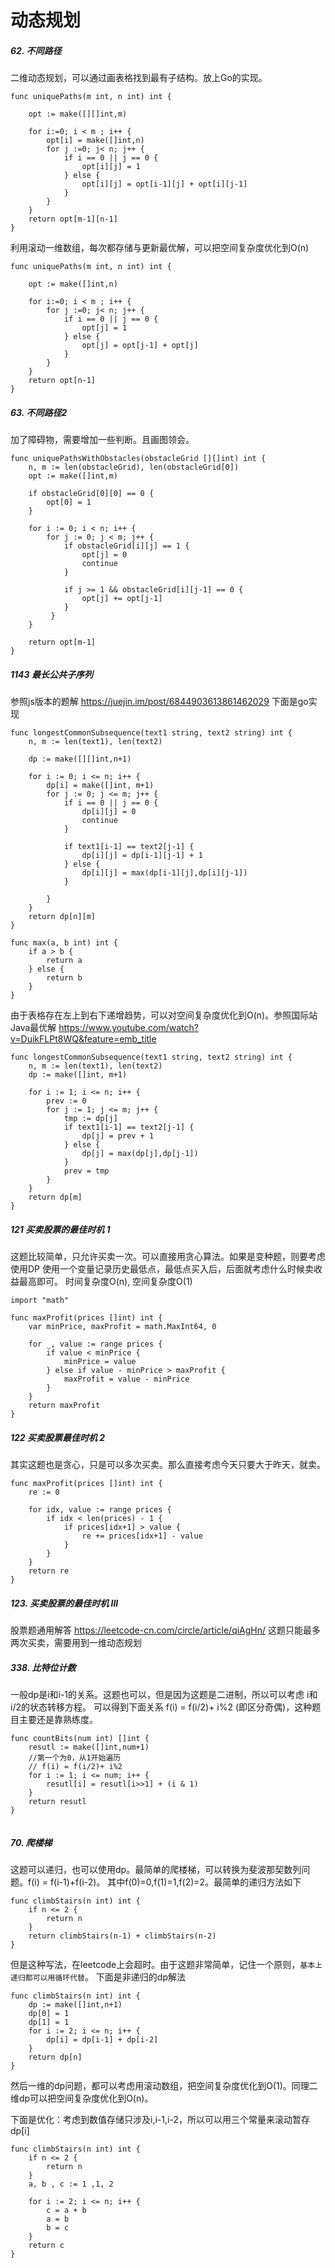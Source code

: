# 动态规划

##### 62. 不同路径
二维动态规划，可以通过画表格找到最有子结构。放上Go的实现。
```
func uniquePaths(m int, n int) int {

    opt := make([][]int,m)

    for i:=0; i < m ; i++ {
        opt[i] = make([]int,n)
        for j :=0; j< n; j++ {
            if i == 0 || j == 0 {
                opt[i][j] = 1
            } else {
                opt[i][j] = opt[i-1][j] + opt[i][j-1]
            }
        }
    }
    return opt[m-1][n-1]
}

```
利用滚动一维数组，每次都存储与更新最优解，可以把空间复杂度优化到O(n)
```
func uniquePaths(m int, n int) int {

    opt := make([]int,n)

    for i:=0; i < m ; i++ {
        for j :=0; j< n; j++ {
            if i == 0 || j == 0 {
                opt[j] = 1
            } else {
                opt[j] = opt[j-1] + opt[j]
            }
        }
    }
    return opt[n-1]
}

```
##### 63. 不同路径2
加了障碍物，需要增加一些判断。且画图领会。
```
func uniquePathsWithObstacles(obstacleGrid [][]int) int {
    n, m := len(obstacleGrid), len(obstacleGrid[0])
    opt := make([]int,m)

    if obstacleGrid[0][0] == 0 {
        opt[0] = 1
    }

    for i := 0; i < n; i++ {
        for j := 0; j < m; j++ {
            if obstacleGrid[i][j] == 1 {
                opt[j] = 0
                continue
            } 

            if j >= 1 && obstacleGrid[i][j-1] == 0 {
                opt[j] += opt[j-1]
            }
         }
    }

    return opt[m-1]
}

```
##### 1143 最长公共子序列
参照js版本的题解 https://juejin.im/post/6844903613861462029
下面是go实现
```
func longestCommonSubsequence(text1 string, text2 string) int {
    n, m := len(text1), len(text2)

    dp := make([][]int,n+1)
    
    for i := 0; i <= n; i++ {
        dp[i] = make([]int, m+1)
        for j := 0; j <= m; j++ {
            if i == 0 || j == 0 {
                dp[i][j] = 0
                continue
            }  

            if text1[i-1] == text2[j-1] {
                dp[i][j] = dp[i-1][j-1] + 1
            } else {
                dp[i][j] = max(dp[i-1][j],dp[i][j-1])
            }
            
        }
    }
    return dp[n][m]
}

func max(a, b int) int {
    if a > b {
        return a
    } else {
        return b
    }
}

```
由于表格存在左上到右下递增趋势，可以对空间复杂度优化到O(n)。参照国际站Java最优解
https://www.youtube.com/watch?v=DuikFLPt8WQ&feature=emb_title
```
func longestCommonSubsequence(text1 string, text2 string) int {
    n, m := len(text1), len(text2)
    dp := make([]int, m+1)

    for i := 1; i <= n; i++ {
        prev := 0
        for j := 1; j <= m; j++ {
            tmp := dp[j]
            if text1[i-1] == text2[j-1] {
                dp[j] = prev + 1
            } else {
                dp[j] = max(dp[j],dp[j-1])
            }
            prev = tmp
        }
    }
    return dp[m]
}

```


##### 121  买卖股票的最佳时机 1
这题比较简单，只允许买卖一次。可以直接用贪心算法。如果是变种题，则要考虑使用DP
使用一个变量记录历史最低点，最低点买入后，后面就考虑什么时候卖收益最高即可。
时间复杂度O(n), 空间复杂度O(1)
```
import "math"

func maxProfit(prices []int) int {
    var minPrice, maxProfit = math.MaxInt64, 0

    for _, value := range prices {
        if value < minPrice {
            minPrice = value
        } else if value - minPrice > maxProfit {
            maxProfit = value - minPrice
        }
    }
    return maxProfit
}

```
##### 122 买卖股票最佳时机 2
其实这题也是贪心，只是可以多次买卖。那么直接考虑今天只要大于昨天，就卖。
```
func maxProfit(prices []int) int {
    re := 0

    for idx, value := range prices {
        if idx < len(prices) - 1 {
            if prices[idx+1] > value {
                re += prices[idx+1] - value
            }
        }
    }
    return re
}

```

##### 123. 买卖股票的最佳时机 III
股票题通用解答 https://leetcode-cn.com/circle/article/qiAgHn/
这题只能最多两次买卖，需要用到一维动态规划



##### 338. 比特位计数
一般dp是i和i-1的关系。这题也可以，但是因为这题是二进制，所以可以考虑 i和i/2的状态转移方程。
可以得到下面关系 f(i) = f(i/2)+ i%2   (即区分奇偶)，这种题目主要还是靠熟练度。

```
func countBits(num int) []int {
    resutl := make([]int,num+1)
    //第一个为0，从1开始遍历
    // f(i) = f(i/2)+ i%2
    for i := 1; i <= num; i++ {
        resutl[i] = resutl[i>>1] + (i & 1)
    }
    return resutl
}


```
##### 70. 爬楼梯
这题可以递归，也可以使用dp。最简单的爬楼梯，可以转换为斐波那契数列问题。f(i) = f(i-1)+f(i-2)。 其中f(0)=0,f(1)=1,f(2)=2。最简单的递归方法如下
```
func climbStairs(n int) int {
    if n <= 2 {
        return n
    }
    return climbStairs(n-1) + climbStairs(n-2)
}
```
但是这种写法，在leetcode上会超时。由于这题非常简单，记住一个原则，`基本上递归都可以用循环代替`。
下面是非递归的dp解法
```
func climbStairs(n int) int {
    dp := make([]int,n+1)
    dp[0] = 1
    dp[1] = 1
    for i := 2; i <= n; i++ {
        dp[i] = dp[i-1] + dp[i-2]
    }
    return dp[n]
}
```
然后一维的dp问题，都可以考虑用滚动数组，把空间复杂度优化到O(1)。同理二维dp可以把空间复杂度优化到O(n)。

下面是优化：考虑到数值存储只涉及i,i-1,i-2，所以可以用三个常量来滚动暂存dp[i]
```
func climbStairs(n int) int {
    if n <= 2 {
        return n
    }
    a, b , c := 1 ,1, 2

    for i := 2; i <= n; i++ {
        c = a + b
        a = b
        b = c
    }
    return c
}

```


